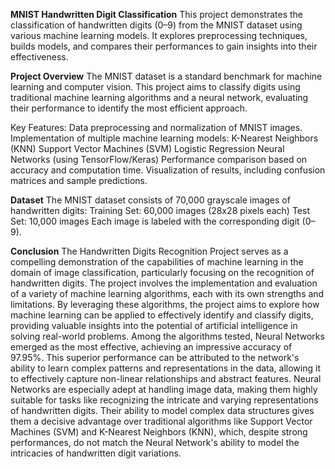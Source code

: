 **MNIST Handwritten Digit Classification**
This project demonstrates the classification of handwritten digits (0–9) from the MNIST dataset using various machine learning models. It explores preprocessing techniques, builds models, and compares their performances to gain insights into their effectiveness.

**Project Overview**
The MNIST dataset is a standard benchmark for machine learning and computer vision. This project aims to classify digits using traditional machine learning algorithms and a neural network, evaluating their performance to identify the most efficient approach.

Key Features:
Data preprocessing and normalization of MNIST images.
Implementation of multiple machine learning models:
K-Nearest Neighbors (KNN)
Support Vector Machines (SVM)
Logistic Regression
Neural Networks (using TensorFlow/Keras)
Performance comparison based on accuracy and computation time.
Visualization of results, including confusion matrices and sample predictions.

**Dataset**
The MNIST dataset consists of 70,000 grayscale images of handwritten digits:
Training Set: 60,000 images (28x28 pixels each)
Test Set: 10,000 images
Each image is labeled with the corresponding digit (0–9).

**Conclusion**
The Handwritten Digits Recognition Project serves as a compelling demonstration of the capabilities of machine learning in the domain of image classification, particularly focusing on the recognition of handwritten digits. The project involves the implementation and evaluation of a variety of machine learning algorithms, each with its own strengths and limitations. By leveraging these algorithms, the project aims to explore how machine learning can be applied to effectively identify and classify digits, providing valuable insights into the potential of artificial intelligence in solving real-world problems. Among the algorithms tested, Neural Networks emerged as the most effective, achieving an impressive accuracy of 97.95%. This superior performance can be attributed to the network's ability to learn complex patterns and representations in the data, allowing it to effectively capture non-linear relationships and abstract features. Neural Networks are especially adept at handling image data, making them highly suitable for tasks like recognizing the intricate and varying representations of handwritten digits. Their ability to model complex data structures gives them a decisive advantage over traditional algorithms like Support Vector Machines (SVM) and K-Nearest Neighbors (KNN), which, despite strong performances, do not match the Neural Network's ability to model the intricacies of handwritten digit variations.
